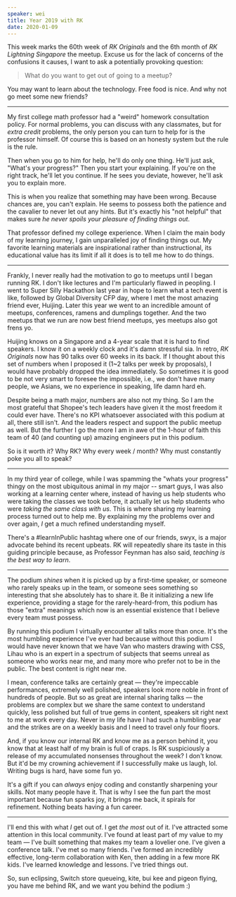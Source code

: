 ```yaml
---
speaker: wei
title: Year 2019 with RK
date: 2020-01-09
---
```


This week marks the 60th week of *RK Originals* and the 6th month of *RK Lightning Singapore* the meetup. Excuse us for the lack of concerns of the confusions it causes, I want to ask a potentially provoking question:

> What do you want to get out of going to a meetup?

You may want to learn about the technology. Free food is nice. And why not go meet some new friends?

---

My first college math professor had a "weird" homework consultation policy. For normal problems, you can discuss with any classmates, but for *extra credit* problems, the only person you can turn to help for is the professor himself. Of course this is based on an honesty system but the rule is the rule.

Then when you go to him for help, he'll do only one thing. He'll just ask, "What's your progress?" Then you start your explaining. If you're on the right track, he'll let you continue. If he sees you deviate, however, he'll ask you to explain more. 

This is when you realize that something may have been wrong. Because chances are, you can't explain. He seems to possess both the patience and the cavalier to never let out any hints. But it's exactly his "not helpful" that makes sure *he never spoils your pleasure of finding things out*.

That professor defined my college experience. When I claim the main body of my learning journey, I gain unparalleled joy of finding things out. My favorite learning materials are inspirational rather than instructional, its educational value has its limit if all it does is to tell me how to do things.


---

Frankly, I never really had the motivation to go to meetups until I began running RK. I don't like lectures and I'm particularly flawed in peopling. I went to Super Silly Hackathon last year in hope to learn what a tech event is like, followed by Global Diversity CFP day, where I met the most amazing friend ever, Huijing. Later this year we went to an incredible amount of meetups, conferences, ramens and dumplings together. And the two meetups that we run are now best friend meetups, yes meetups also got frens yo.

Huijing knows on a Singapore and a 4-year scale that it is hard to find speakers. I know it on a weekly clock and it's damn stressful sia. In retro, *RK Originals* now has 90 talks over 60 weeks in its back. If I thought about this set of numbers when I proposed it (1~2 talks per week by proposals), I would have probably dropped the idea immediately. So sometimes it is good to be not very smart to foresee the impossible, i.e., we don't have many people, we Asians, we no experience in speaking, life damn hard eh.

Despite being a math major, numbers are also not my thing. So I am the most grateful that Shopee's tech leaders have given it the most freedom it could ever have. There's no KPI whatsoever associated with this podium at all, there still isn't. And the leaders respect and support the public meetup as well. But the further I go the more I am in awe of the 1-hour of faith this team of 40 (and counting up) amazing engineers put in this podium.

So is it worth it? Why RK? Why every week / month? Why must constantly poke you all to speak?

---

In my third year of college, while I was spamming the "whats your progress" thingy on the most ubiquitous animal in my major -- smart guys, I was also working at a learning center where, instead of having us help students who were taking the classes we took before, it actually let us help students who were _taking the same class with us_. This is where sharing my learning process turned out to help me. By explaining my the problems over and over again, _I_ get a much refined understanding myself. 

There's a #learnInPublic hashtag where one of our friends, swyx, is a major advocate behind its recent upbeats. RK will repeatedly share its taste in this guiding principle because, as Professor Feynman has also said, *teaching is the best way to learn*.

---

The podium *shines* when it is picked up by a first-time speaker, or someone who rarely speaks up in the team, or someone sees something so interesting that she absolutely has to share it. Be it initializing a new life experience, providing a stage for the rarely-heard-from, this podium has those "extra" meanings which now is an essential existence that I believe every team must possess. 

By running this podium I virtually encounter all talks more than once. It's the most humbling experience I've ever had because without this podium I would have never known that we have Van who masters drawing with CSS, Lihau who is an expert in a spectrum of subjects that seems unreal as someone who works near me, and many more who prefer not to be in the public. The best content is right near me. 

I mean, conference talks are certainly great — they're impeccable performances, extremely well polished, speakers look more noble in front of hundreds of people. But so as great are internal sharing talks — the problems are complex but we share the same context to understand quickly, less polished but full of true gems in content, speakers sit right next to me at work every day. Never in my life have I had such a humbling year and the strikes are on a weekly basis and I need to travel only four floors.

And, if you know our internal RK and know me as a person behind it, you know that at least half of my brain is full of craps. Is RK suspiciously a release of my accumulated nonsenses throughout the week? I don't know. But it'd be my crowning achievement if I successfully make us laugh, lol. Writing bugs is hard, have some fun yo.

It's a gift if you can *always* enjoy coding and constantly sharpening your skills. Not many people have it. That is why I see the fun part the most important because fun sparks joy, it brings me back, it spirals for refinement. Nothing beats having a fun career.

<!-- That job as a tutor at the learning center also taught me the importance of asking the right questions. In a larger, philosophical sense, what you ask means what you propose the others to think about. Throughout this year we've attempted to ask and solve many practical questions. At the back of my mind practical questions are leaves, and figuring out what they lead me to is at the heart of my brain child. What's RK trying to tell us by pushing us to share what we do and learn? What does it contribute to our team? How does it affect our careers? How do we want to build our careers? -->

---

I'll end this with what *I* get out of. I get *the most* out of it. I've attracted some attention in this local community. I've found at least part of my value to my team — I've built something that makes my team a lovelier one. I've given a conference talk. I've met so many friends. I've formed an incredibly effective, long-term collaboration with Ken, then adding in a few more RK kids. I've learned knowledge and lessons. I've tried things out.

So, sun eclipsing, Switch store queueing, kite, bui kee and pigeon flying, you have me behind RK, and we want you behind the podium :)